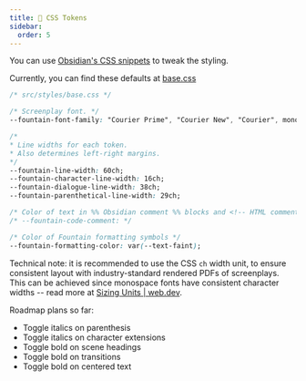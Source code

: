 ```yaml
---
title: 🎨 CSS Tokens
sidebar:
  order: 5
---
```


You can use [Obsidian's CSS snippets](https://help.obsidian.md/snippets) to tweak the styling.

Currently, you can find these defaults at [base.css](https://github.com/chuangcaleb/obsidian-live-fountain/blob/master/src/styles/base.css)

```css
/* src/styles/base.css */

/* Screenplay font. */
--fountain-font-family: "Courier Prime", "Courier New", "Courier", monospace;

/*
* Line widths for each token.
* Also determines left-right margins.
*/
--fountain-line-width: 60ch;
--fountain-character-line-width: 16ch;
--fountain-dialogue-line-width: 38ch;
--fountain-parenthetical-line-width: 29ch;

/* Color of text in %% Obsidian comment %% blocks and <!-- HTML comments --> (not set). */
/* --fountain-code-comment: */

/* Color of Fountain formatting symbols */
--fountain-formatting-color: var(--text-faint);
```

Technical note: it is recommended to use the CSS `ch` width unit, to ensure consistent layout with industry-standard rendered PDFs of screenplays. This can be achieved since monospace fonts have consistent character widths -- read more at [Sizing Units | web.dev](https://web.dev/learn/css/sizing/#absolute_lengths).

Roadmap plans so far:

- Toggle italics on parenthesis
- Toggle italics on character extensions
- Toggle bold on scene headings
- Toggle bold on transitions
- Toggle bold on centered text
